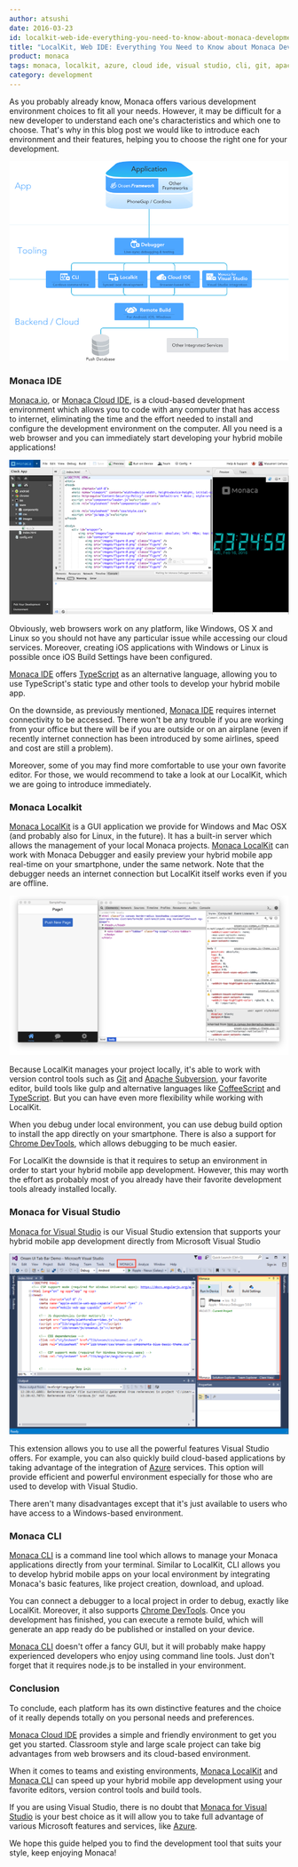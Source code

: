 ```yaml
---
author: atsushi
date: 2016-03-23
id: localkit-web-ide-everything-you-need-to-know-about-monaca-development-environment
title: "LocalKit, Web IDE: Everything You Need to Know about Monaca Development Environment"
product: monaca
tags: monaca, localkit, azure, cloud ide, visual studio, cli, git, apache subversion, typescript, coffeescript, chrome devtools
category: development
---
```


As you probably already know, Monaca offers various development environment choices to fit all your needs.
However, it may be difficult for a new developer to understand each one's characteristics and which one to choose. That's why in this blog post we would like to introduce each environment and their features, helping you to choose the right one for your development.

![Monaca Development Platforms](/blog/content/images/2016/Mar/monaca-platforms.png)

<!-- more -->

### Monaca IDE

[Monaca.io](https://monaca.io/), or [Monaca Cloud IDE](https://monaca.io/), is a cloud-based development environment which allows you to code with any computer that has access to internet, eliminating the time and the effort needed to install and configure the development environment on the computer. All you need is a web browser and you can immediately start developing your hybrid mobile applications!

![monaca.io](/blog/content/images/2016/Mar/monaca-ide.png)

Obviously, web browsers work on any platform, like Windows, OS X and Linux so you should not have any particular issue while accessing our cloud services. Moreover, creating iOS applications with Windows or Linux is possible once iOS Build Settings have been configured.

[Monaca IDE](https://monaca.io/) offers [TypeScript](http://www.typescriptlang.org/) as an alternative language, allowing you to use TypeScript's static type and other tools to develop your hybrid mobile app.

On the downside, as previously mentioned, [Monaca IDE](https://monaca.io/) requires internet connectivity to be accessed. There won't be any trouble if you are working from your office but there will be if you are outside or on an airplane (even if recently internet connection has been introduced by some airlines, speed and cost are still a problem).

Moreover, some of you may find more comfortable to use your own favorite editor.
For those, we would recommend to take a look at our LocalKit, which we are going to introduce immediately.

### Monaca Localkit

[Monaca LocalKit](https://monaca.io/localkit.html) is a GUI application we provide for Windows and Mac OSX (and probably also for Linux, in the future).
It has a built-in server which allows the management of your local Monaca projects.
[Monaca LocalKit](https://monaca.io/localkit.html) can work with Monaca Debugger and easily preview your hybrid mobile app real-time on your smartphone, under the same network. Note that the debugger needs an internet connection but LocalKit itself works even if you are offline.

![Monaca LocalKit](/blog/content/images/2016/Mar/monaca-localkit.png)

Because LocalKit manages your project locally, it's able to work with version control tools such as [Git](https://git-scm.com/) and [Apache Subversion](https://subversion.apache.org/), your favorite editor, build tools like gulp and alternative languages like [CoffeeScript](http://coffeescript.org/) and [TypeScript](http://www.typescriptlang.org/). But you can have even more flexibility while working with LocalKit.

When you debug under local environment, you can use debug build option to install the app directly on your smartphone.
There is also a support for [Chrome DevTools](https://developers.google.com/web/tools/chrome-devtools/?hl=en), which allows debugging to be much easier.

For LocalKit the downside is that it requires to setup an environment in order to start your hybrid mobile app development. However, this may worth the effort as probably most of you already have their favorite development tools already installed locally.

### Monaca for Visual Studio

[Monaca for Visual Studio](https://visualstudiogallery.msdn.microsoft.com/21a7a495-5a24-4eab-a519-2f6e6d176049) is our Visual Studio extension that supports your hybrid mobile app development directly from Microsoft Visual Studio

![Monaca for Visual Studio](/blog/content/images/2016/Mar/monaca-visual-studio.png)

This extension allows you to use all the powerful features Visual Studio offers. For example, you can also quickly build cloud-based applications by taking advantage of the integration of [Azure](https://azure.microsoft.com/) services. This option will provide efficient and powerful environment especially for those who are used to develop with Visual Studio.

There aren't many disadvantages except that it's just available to users who have access to a Windows-based environment.


### Monaca CLI

[Monaca CLI](https://github.com/monaca/monaca-cli) is a command line tool which allows to manage your Monaca applications directly from your terminal. Similar to LocalKit, CLI allows you to develop hybrid mobile apps on your local environment by integrating Monaca's basic features, like project creation, download, and upload.

You can connect a debugger to a local project in order to debug, exactly like LocalKit. Moreover, it also supports [Chrome DevTools](https://developers.google.com/web/tools/chrome-devtools/?hl=en). Once you development has finished, you can execute a remote build, which will generate an app ready do be published or installed on your device.

[Monaca CLI](https://github.com/monaca/monaca-cli) doesn't offer a fancy GUI, but it will probably make happy experienced developers who enjoy using command line tools. Just don't forget that it requires node.js to be installed in your environment.

### Conclusion

To conclude, each platform has its own distinctive features and the choice of it really depends totally on you personal needs and preferences.

[Monaca Cloud IDE](https://monaca.io/) provides a simple and friendly environment to get you get you started.
Classroom style and large scale project can take big advantages from web browsers and its cloud-based environment.

When it comes to teams and existing environments, [Monaca LocalKit](https://monaca.io/localkit.html) and [Monaca CLI](https://github.com/monaca/monaca-cli) can speed up your hybrid mobile app development using your favorite editors, version control tools and build tools.

If you are using Visual Studio, there is no doubt that [Monaca for Visual Studio](https://visualstudiogallery.msdn.microsoft.com/21a7a495-5a24-4eab-a519-2f6e6d176049) is your best choice as it will allow you to take full advantage of various Microsoft features and services, like [Azure](https://azure.microsoft.com/).

We hope this guide helped you to find the development tool that suits your style, keep enjoying Monaca!
